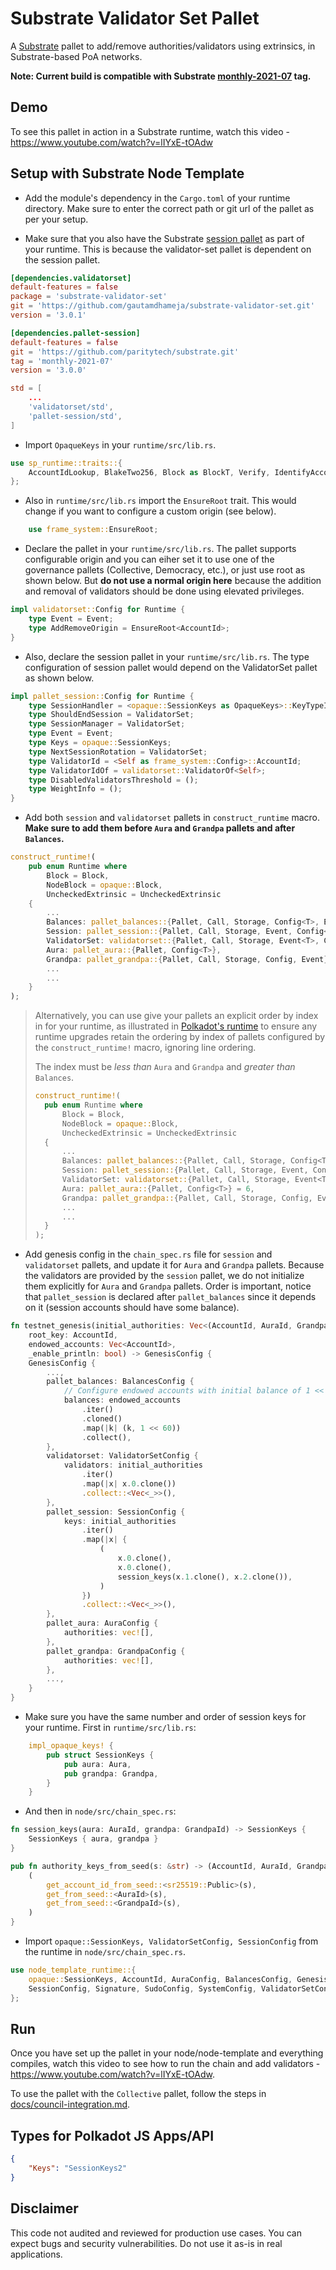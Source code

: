 # Substrate Validator Set Pallet

A [Substrate](https://github.com/paritytech/substrate/) pallet to add/remove authorities/validators
using extrinsics, in Substrate-based PoA networks.

**Note: Current build is compatible with Substrate
[monthly-2021-07](https://github.com/paritytech/substrate/releases/tag/monthly-2021-07) tag.**

## Demo

To see this pallet in action in a Substrate runtime, watch this video -
https://www.youtube.com/watch?v=lIYxE-tOAdw

## Setup with Substrate Node Template

-   Add the module's dependency in the `Cargo.toml` of your runtime directory. Make sure to enter
    the correct path or git url of the pallet as per your setup.

-   Make sure that you also have the Substrate
    [session pallet](https://github.com/paritytech/substrate/tree/master/frame/session) as part of
    your runtime. This is because the validator-set pallet is dependent on the session pallet.

```toml
[dependencies.validatorset]
default-features = false
package = 'substrate-validator-set'
git = 'https://github.com/gautamdhameja/substrate-validator-set.git'
version = '3.0.1'

[dependencies.pallet-session]
default-features = false
git = 'https://github.com/paritytech/substrate.git'
tag = 'monthly-2021-07'
version = '3.0.0'
```

```toml
std = [
	...
	'validatorset/std',
	'pallet-session/std',
]
```

-   Import `OpaqueKeys` in your `runtime/src/lib.rs`.

```rust
use sp_runtime::traits::{
	AccountIdLookup, BlakeTwo256, Block as BlockT, Verify, IdentifyAccount, NumberFor, OpaqueKeys
};
```

-   Also in `runtime/src/lib.rs` import the `EnsureRoot` trait. This would change if you want to
    configure a custom origin (see below).

```rust
	use frame_system::EnsureRoot;
```

-   Declare the pallet in your `runtime/src/lib.rs`. The pallet supports configurable origin and you
    can eiher set it to use one of the governance pallets (Collective, Democracy, etc.), or just use
    root as shown below. But **do not use a normal origin here** because the addition and removal of
    validators should be done using elevated privileges.

```rust
impl validatorset::Config for Runtime {
	type Event = Event;
	type AddRemoveOrigin = EnsureRoot<AccountId>;
}
```

-   Also, declare the session pallet in your `runtime/src/lib.rs`. The type configuration of session
    pallet would depend on the ValidatorSet pallet as shown below.

```rust
impl pallet_session::Config for Runtime {
	type SessionHandler = <opaque::SessionKeys as OpaqueKeys>::KeyTypeIdProviders;
	type ShouldEndSession = ValidatorSet;
	type SessionManager = ValidatorSet;
	type Event = Event;
	type Keys = opaque::SessionKeys;
	type NextSessionRotation = ValidatorSet;
	type ValidatorId = <Self as frame_system::Config>::AccountId;
	type ValidatorIdOf = validatorset::ValidatorOf<Self>;
	type DisabledValidatorsThreshold = ();
	type WeightInfo = ();
}
```

-   Add both `session` and `validatorset` pallets in `construct_runtime` macro. **Make sure to add
    them before `Aura` and `Grandpa` pallets and after `Balances`.**

```rust
construct_runtime!(
	pub enum Runtime where
		Block = Block,
		NodeBlock = opaque::Block,
		UncheckedExtrinsic = UncheckedExtrinsic
	{
		...
		Balances: pallet_balances::{Pallet, Call, Storage, Config<T>, Event<T>},
		Session: pallet_session::{Pallet, Call, Storage, Event, Config<T>},
		ValidatorSet: validatorset::{Pallet, Call, Storage, Event<T>, Config<T>},
		Aura: pallet_aura::{Pallet, Config<T>},
		Grandpa: pallet_grandpa::{Pallet, Call, Storage, Config, Event},
		...
		...
	}
);
```

> Alternatively, you can use give your pallets an explicit order by index in for your runtime, as
> illustrated in
> [Polkadot's runtime](https://github.com/paritytech/polkadot/blob/4767814e3d6eb8f95f2673dbe3802034d0858124/runtime/polkadot/src/lib.rs#L997-L1005)
> to ensure any runtime upgrades retain the ordering by index of pallets configured by the
> `construct_runtime!` macro, ignoring line ordering.
>
> The index must be _less than_ `Aura` and `Grandpa` and _greater than_ `Balances`.
>
> ```rust
> construct_runtime!(
> 	pub enum Runtime where
> 		Block = Block,
> 		NodeBlock = opaque::Block,
> 		UncheckedExtrinsic = UncheckedExtrinsic
> 	{
> 		...
> 		Balances: pallet_balances::{Pallet, Call, Storage, Config<T>, Event<T>} = 3,
> 		Session: pallet_session::{Pallet, Call, Storage, Event, Config<T>} = 4,
> 		ValidatorSet: validatorset::{Pallet, Call, Storage, Event<T>, Config<T>} = 5,
> 		Aura: pallet_aura::{Pallet, Config<T>} = 6,
> 		Grandpa: pallet_grandpa::{Pallet, Call, Storage, Config, Event} = 7,
> 		...
> 		...
> 	}
> );
> ```

-   Add genesis config in the `chain_spec.rs` file for `session` and `validatorset` pallets, and
    update it for `Aura` and `Grandpa` pallets. Because the validators are provided by the `session`
    pallet, we do not initialize them explicitly for `Aura` and `Grandpa` pallets. Order is
    important, notice that `pallet_session` is declared after `pallet_balances` since it depends on
    it (session accounts should have some balance).

```rust
fn testnet_genesis(initial_authorities: Vec<(AccountId, AuraId, GrandpaId)>,
	root_key: AccountId,
	endowed_accounts: Vec<AccountId>,
	_enable_println: bool) -> GenesisConfig {
	GenesisConfig {
		...,
		pallet_balances: BalancesConfig {
			// Configure endowed accounts with initial balance of 1 << 60.
			balances: endowed_accounts
				.iter()
				.cloned()
				.map(|k| (k, 1 << 60))
				.collect(),
		},
		validatorset: ValidatorSetConfig {
			validators: initial_authorities
				.iter()
				.map(|x| x.0.clone())
				.collect::<Vec<_>>(),
		},
		pallet_session: SessionConfig {
			keys: initial_authorities
				.iter()
				.map(|x| {
					(
						x.0.clone(),
						x.0.clone(),
						session_keys(x.1.clone(), x.2.clone()),
					)
				})
				.collect::<Vec<_>>(),
		},
		pallet_aura: AuraConfig {
			authorities: vec![],
		},
		pallet_grandpa: GrandpaConfig {
			authorities: vec![],
		},
		...,
	}
}
```

-   Make sure you have the same number and order of session keys for your runtime. First in
    `runtime/src/lib.rs`:

```rust
	impl_opaque_keys! {
		pub struct SessionKeys {
			pub aura: Aura,
			pub grandpa: Grandpa,
		}
	}
```

-   And then in `node/src/chain_spec.rs`:

```rust
fn session_keys(aura: AuraId, grandpa: GrandpaId) -> SessionKeys {
	SessionKeys { aura, grandpa }
}

pub fn authority_keys_from_seed(s: &str) -> (AccountId, AuraId, GrandpaId) {
	(
		get_account_id_from_seed::<sr25519::Public>(s),
		get_from_seed::<AuraId>(s),
		get_from_seed::<GrandpaId>(s),
	)
}
```

-   Import `opaque::SessionKeys, ValidatorSetConfig, SessionConfig` from the runtime in
    `node/src/chain_spec.rs`.

```rust
use node_template_runtime::{
	opaque::SessionKeys, AccountId, AuraConfig, BalancesConfig, GenesisConfig, GrandpaConfig,
	SessionConfig, Signature, SudoConfig, SystemConfig, ValidatorSetConfig, WASM_BINARY,
};
```

## Run

Once you have set up the pallet in your node/node-template and everything compiles, watch this video
to see how to run the chain and add validators - https://www.youtube.com/watch?v=lIYxE-tOAdw.

To use the pallet with the `Collective` pallet, follow the steps in
[docs/council-integration.md](./docs/council-integration.md).

## Types for Polkadot JS Apps/API

```json
{
	"Keys": "SessionKeys2"
}
```

## Disclaimer

This code not audited and reviewed for production use cases. You can expect bugs and security
vulnerabilities. Do not use it as-is in real applications.
